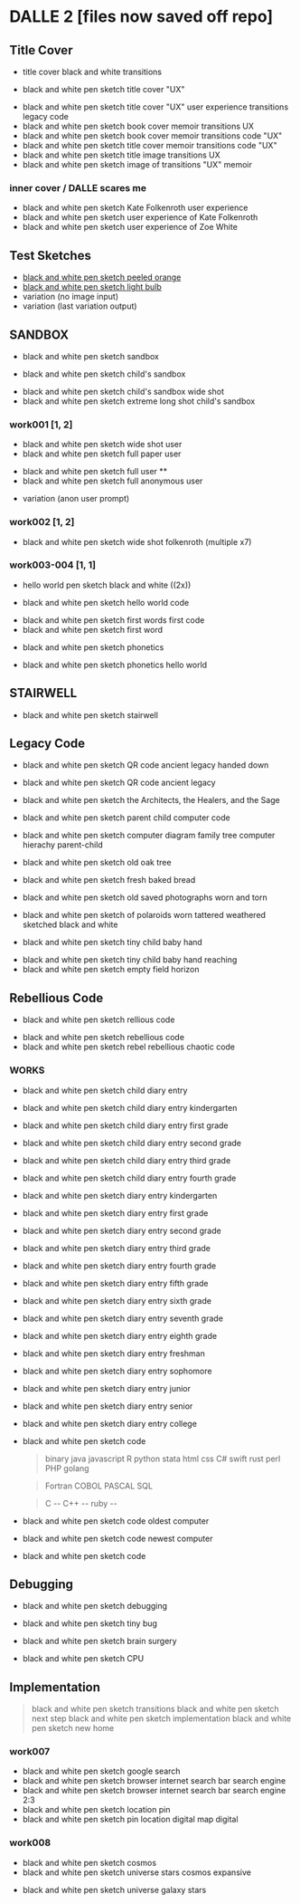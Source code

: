 # DALLE 2 [files now saved off repo]

## Title Cover
- title cover black and white transitions
* black and white pen sketch title cover "UX"
- black and white pen sketch title cover "UX" user experience transitions legacy code 
- black and white pen sketch book cover memoir transitions UX
- black and white pen sketch book cover memoir transitions code "UX"
- black and white pen sketch title cover memoir transitions code "UX"
- black and white pen sketch title image transitions UX
- black and white pen sketch image of transitions "UX" memoir 

### inner cover / DALLE scares me
* black and white pen sketch Kate Folkenroth user experience
* black and white pen sketch user experience of Kate Folkenroth
* black and white pen sketch user experience of Zoe White

## Test Sketches
- [black and white pen sketch peeled orange](./img/testSketches/1680882132.63017.png)
- [black and white pen sketch light bulb](./img/testSketches/1680882248.874082.png)
- variation (no image input)
- variation (last variation output) 

## SANDBOX
- black and white pen sketch sandbox
* black and white pen sketch child's sandbox
- black and white pen sketch child's sandbox wide shot 
- black and white pen sketch extreme long shot child's sandbox

### work001 [1, 2]

- black and white pen sketch wide shot user
- black and white pen sketch full paper user
* black and white pen sketch full user ** <!-- is this what i look like? -->
* black and white pen sketch full anonymous user 
- variation (anon user prompt)

### work002 [1, 2]
* black and white pen sketch wide shot folkenroth (multiple x7)

### work003-004 [1, 1]

- hello world pen sketch black and white ((2x))
* black and white pen sketch hello world code
- black and white pen sketch first words first code
- black and white pen sketch first word
* black and white pen sketch phonetics 
- black and white pen sketch phonetics hello world

## STAIRWELL

*  black and white pen sketch stairwell 

## Legacy Code
- black and white pen sketch QR code ancient legacy handed down
* black and white pen sketch QR code ancient legacy

* black and white pen sketch the Architects, the Healers, and the Sage

- black and white pen sketch parent child computer code
* black and white pen sketch computer diagram family tree computer hierachy parent-child

* black and white pen sketch old oak tree  
* black and white pen sketch fresh baked bread
- black and white pen sketch old saved photographs worn and torn
* black and white pen sketch of polaroids worn tattered weathered sketched black and white
- black and white pen sketch tiny child baby hand
* black and white pen sketch tiny child baby hand reaching
* black and white pen sketch empty field horizon   

## Rebellious Code
* black and white pen sketch rellious code
- black and white pen sketch rebellious code
- black and white pen sketch rebel rebellious chaotic code


### WORKS
- black and white pen sketch child diary entry
- black and white pen sketch child diary entry kindergarten
- black and white pen sketch child diary entry first grade 
- black and white pen sketch child diary entry second grade 
- black and white pen sketch child diary entry third grade 
- black and white pen sketch child diary entry fourth grade 

- black and white pen sketch diary entry kindergarten 
- black and white pen sketch diary entry first grade 
- black and white pen sketch diary entry second grade 
- black and white pen sketch diary entry third grade 
- black and white pen sketch diary entry fourth grade 
- black and white pen sketch diary entry fifth grade 
- black and white pen sketch diary entry sixth grade 
- black and white pen sketch diary entry seventh grade 
- black and white pen sketch diary entry eighth grade 
- black and white pen sketch diary entry freshman
- black and white pen sketch diary entry sophomore
- black and white pen sketch diary entry junior
- black and white pen sketch diary entry senior
- black and white pen sketch diary entry college

- black and white pen sketch code
    > binary
    > java
    > javascript
    > R
    > python
    > stata
    > html
    > css
    > C# 
    > swift
    > rust
    > perl
    > PHP
    > golang

    > Fortran
    > COBOL
    > PASCAL
    > SQL
    
    > C --
    > C++ -- 
    > ruby --

- black and white pen sketch code oldest computer
- black and white pen sketch code newest computer
- black and white pen sketch code 


## Debugging
- black and white pen sketch debugging
* black and white pen sketch tiny bug

* black and white pen sketch brain surgery 
* black and white pen sketch CPU

## Implementation
>black and white pen sketch transitions
>black and white pen sketch next step
>black and white pen sketch implementation
>black and white pen sketch new home

### work007

- black and white pen sketch google search 
- black and white pen sketch browser internet search bar search engine 
- black and white pen sketch browser internet search bar search engine 2:3
- black and white pen sketch location pin
- black and white pen sketch pin location digital map digital

### work008

- black and white pen sketch cosmos
- black and white pen sketch universe stars cosmos expansive
* black and white pen sketch universe galaxy stars
